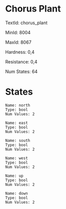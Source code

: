 # Chorus Plant

TextId: chorus_plant

MinId: 8004

MaxId: 8067

Hardness: 0,4

Resistance: 0,4


Num States: 64

# States
```
Name: north
Type: bool
Num Values: 2

Name: east
Type: bool
Num Values: 2

Name: south
Type: bool
Num Values: 2

Name: west
Type: bool
Num Values: 2

Name: up
Type: bool
Num Values: 2

Name: down
Type: bool
Num Values: 2
```